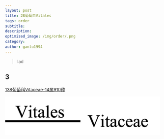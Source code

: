 ```yaml
---
layout: post
title: 28葡萄目Vitales
tags: order    
subtitle: 
description: 
optimized_image: /img/order/.png
category: 
author: ganlu1994  
---
```


> lad

## 3

[138葡萄科Vitaceae-14属910种](https://ganlu1994.github.io/138葡萄科Vitaceae/)

![](/img/phylo/64-28葡萄目.png)
